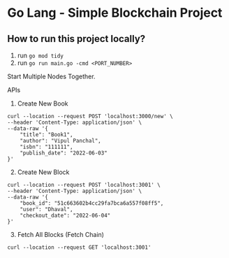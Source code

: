 # Go Lang - Simple Blockchain Project

## How to run this project locally?
1. run ```go mod tidy```
2. run ```go run main.go -cmd <PORT_NUMBER>```

Start Multiple Nodes Together.

APIs

1. Create New Book
```
curl --location --request POST 'localhost:3000/new' \
--header 'Content-Type: application/json' \
--data-raw '{
    "title": "Book1",
    "author": "Vipul Panchal",
    "isbn": "111111",
    "publish_date": "2022-06-03"
}'
```

2. Create New Block
```
curl --location --request POST 'localhost:3001' \
--header 'Content-Type: application/json' \
--data-raw '{
    "book_id": "51c663602b4cc29fa7bca6a557f08ff5",
    "user": "Dhaval",
    "checkout_date": "2022-06-04"
}'
```

3. Fetch All Blocks (Fetch Chain)
```
curl --location --request GET 'localhost:3001'
```